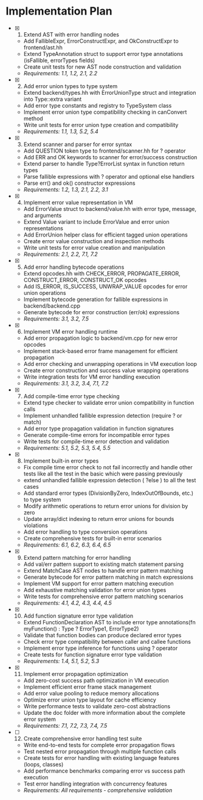# Implementation Plan

- [x] 1. Extend AST with error handling nodes








  - Add FallibleExpr, ErrorConstructExpr, and OkConstructExpr to frontend/ast.hh
  - Extend TypeAnnotation struct to support error type annotations (isFallible, errorTypes fields)
  - Create unit tests for new AST node construction and validation
  - _Requirements: 1.1, 1.2, 2.1, 2.2_

- [x] 2. Add error union types to type system







  - Extend backend/types.hh with ErrorUnionType struct and integration into Type::extra variant
  - Add error type constants and registry to TypeSystem class
  - Implement error union type compatibility checking in canConvert method
  - Write unit tests for error union type creation and compatibility
  - _Requirements: 1.1, 1.3, 5.2, 5.4_

- [x] 3. Extend scanner and parser for error syntax





  - Add QUESTION token type to frontend/scanner.hh for ? operator
  - Add ERR and OK keywords to scanner for error/success construction
  - Extend parser to handle Type?ErrorList syntax in function return types
  - Parse fallible expressions with ? operator and optional else handlers
  - Parse err() and ok() constructor expressions
  - _Requirements: 1.2, 1.3, 2.1, 2.2, 3.1_

- [x] 4. Implement error value representation in VM









  - Add ErrorValue struct to backend/value.hh with error type, message, and arguments
  - Extend Value variant to include ErrorValue and error union representations
  - Add ErrorUnion helper class for efficient tagged union operations
  - Create error value construction and inspection methods
  - Write unit tests for error value creation and manipulation
  - _Requirements: 2.1, 2.2, 7.1, 7.2_

- [x] 5. Add error handling bytecode operations





  - Extend opcodes.hh with CHECK_ERROR, PROPAGATE_ERROR, CONSTRUCT_ERROR, CONSTRUCT_OK opcodes
  - Add IS_ERROR, IS_SUCCESS, UNWRAP_VALUE opcodes for error union operations
  - Implement bytecode generation for fallible expressions in backend/backend.cpp
  - Generate bytecode for error construction (err/ok) expressions
  - _Requirements: 3.1, 3.2, 7.5_

- [x] 6. Implement VM error handling runtime








  - Add error propagation logic to backend/vm.cpp for new error opcodes
  - Implement stack-based error frame management for efficient propagation
  - Add error checking and unwrapping operations in VM execution loop
  - Create error construction and success value wrapping operations
  - Write integration tests for VM error handling execution
  - _Requirements: 3.1, 3.2, 3.4, 7.1, 7.2_

- [x] 7. Add compile-time error type checking



  - Extend type checker to validate error union compatibility in function calls
  - Implement unhandled fallible expression detection (require ? or match)
  - Add error type propagation validation in function signatures
  - Generate compile-time errors for incompatible error types
  - Write tests for compile-time error detection and validation
  - _Requirements: 5.1, 5.2, 5.3, 5.4, 5.5_

- [x] 8. Implement built-in error types






  - Fix compile time error check to not fail incorrectly and handle other tests like all the test in the basic which were passing previously
  - extend unhandled fallible expression detection ( ?else ) to all the test cases
  - Add standard error types (DivisionByZero, IndexOutOfBounds, etc.) to type system
  - Modify arithmetic operations to return error unions for division by zero
  - Update array/dict indexing to return error unions for bounds violations
  - Add error handling to type conversion operations
  - Create comprehensive tests for built-in error scenarios
  - _Requirements: 6.1, 6.2, 6.3, 6.4, 6.5_

- [x] 9. Extend pattern matching for error handling





  - Add val/err pattern support to existing match statement parsing
  - Extend MatchCase AST nodes to handle error pattern matching
  - Generate bytecode for error pattern matching in match expressions
  - Implement VM support for error pattern matching execution
  - Add exhaustive matching validation for error union types
  - Write tests for comprehensive error pattern matching scenarios
  - _Requirements: 4.1, 4.2, 4.3, 4.4, 4.5_

- [x] 10. Add function signature error type validation




  - Extend FunctionDeclaration AST to include error type annotations(fn myFunction() : Type ? ErrorType1, ErrorType2)
  - Validate that function bodies can produce declared error types
  - Check error type compatibility between caller and callee functions
  - Implement error type inference for functions using ? operator
  - Create tests for function signature error type validation
  - _Requirements: 1.4, 5.1, 5.2, 5.3_


- [x] 11. Implement error propagation optimization









  - Add zero-cost success path optimization in VM execution
  - Implement efficient error frame stack management
  - Add error value pooling to reduce memory allocations
  - Optimize error union type layout for cache efficiency
  - Write performance tests to validate zero-cost abstractions
  - Update the doc folder with more information about the complete error system
  - _Requirements: 7.1, 7.2, 7.3, 7.4, 7.5_

- [ ] 12. Create comprehensive error handling test suite
  - Write end-to-end tests for complete error propagation flows
  - Test nested error propagation through multiple function calls
  - Create tests for error handling with existing language features (loops, classes)
  - Add performance benchmarks comparing error vs success path execution
  - Test error handling integration with concurrency features
  - _Requirements: All requirements - comprehensive validation_